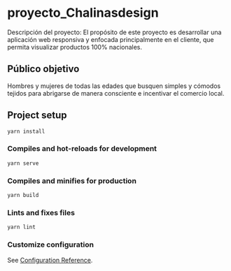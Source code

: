 # proyecto_Chalinasdesign

 Descripción del proyecto: El propósito de este proyecto es desarrollar una aplicación web responsiva y enfocada principalmente en el cliente, que permita visualizar productos 100% nacionales.

## Público objetivo

 Hombres y mujeres de todas las edades que busquen simples y cómodos tejidos para abrigarse de manera consciente e incentivar el comercio local.


## Project setup
```
yarn install
```

### Compiles and hot-reloads for development
```
yarn serve
```

### Compiles and minifies for production
```
yarn build
```

### Lints and fixes files
```
yarn lint
```

### Customize configuration
See [Configuration Reference](https://cli.vuejs.org/config/).
